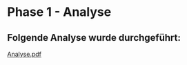 # Phase 1 - Analyse

## Folgende Analyse wurde durchgeführt:

[Analyse.pdf](https://github.com/buggedcow/projekt/blob/master/docs/phase1/analyse.pdf)
